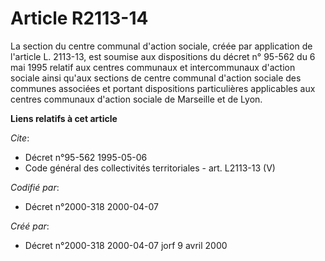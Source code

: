 # Article R2113-14

La section du centre communal d'action sociale, créée par application de l'article L. 2113-13, est soumise aux dispositions
du décret n° 95-562 du 6 mai 1995 relatif aux centres communaux et intercommunaux d'action sociale ainsi qu'aux sections de
centre communal d'action sociale des communes associées et portant dispositions particulières applicables aux centres
communaux d'action sociale de Marseille et de Lyon.

**Liens relatifs à cet article**

_Cite_:

  - Décret n°95-562 1995-05-06
  - Code général des collectivités territoriales - art. L2113-13 (V)

_Codifié par_:

  - Décret n°2000-318 2000-04-07

_Créé par_:

  - Décret n°2000-318 2000-04-07 jorf 9 avril 2000
